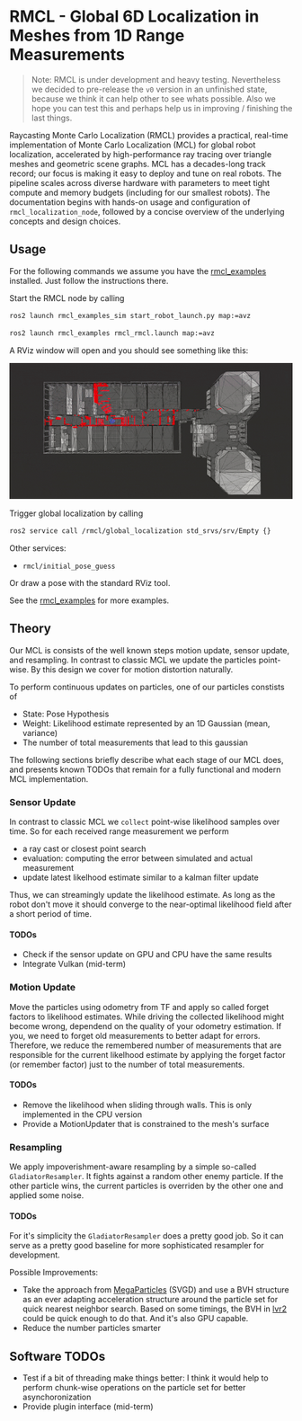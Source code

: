 # RMCL - Global 6D Localization in Meshes from 1D Range Measurements 

> Note: RMCL is under development and heavy testing. 
> Nevertheless we decided to pre-release the `v0` version in an unfinished state, because we think it can help other to see 
> whats possible. Also we hope you can test this and perhaps help us in improving / finishing the last things.

Raycasting Monte Carlo Localization (RMCL) provides a practical, real-time implementation of Monte Carlo Localization (MCL) for global robot localization, accelerated by high-performance ray tracing over triangle meshes and geometric scene graphs. MCL has a decades-long track record; our focus is making it easy to deploy and tune on real robots. The pipeline scales across diverse hardware with parameters to meet tight compute and memory budgets (including for our smallest robots). The documentation begins with hands-on usage and configuration of `rmcl_localization_node`, followed by a concise overview of the underlying concepts and design choices.

## Usage

For the following commands we assume you have the [rmcl_examples](https://github.com/amock/rmcl_examples) installed. Just follow the instructions there.

Start the RMCL node by calling

```bash
ros2 launch rmcl_examples_sim start_robot_launch.py map:=avz
```

```bash
ros2 launch rmcl_examples rmcl_rmcl.launch map:=avz
```

A RViz window will open and you should see something like this:

![Teaser](.resources/rmcl.gif)

Trigger global localization by calling

```bash
ros2 service call /rmcl/global_localization std_srvs/srv/Empty {}
```

Other services:
- `rmcl/initial_pose_guess`

Or draw a pose with the standard RViz tool.

See the [rmcl_examples](https://github.com/amock/rmcl_examples) for more examples.

## Theory

Our MCL is consists of the well known steps motion update, sensor update, and resampling. In contrast to classic MCL we update the particles point-wise. By this design we cover for motion distortion naturally.

To perform continuous updates on particles, one of our particles constists of

* State: Pose Hypothesis
* Weight: Likelihood estimate represented by an 1D Gaussian (mean, variance)
* The number of total measurements that lead to this gaussian

The following sections briefly describe what each stage of our MCL does, and presents known TODOs that remain for a fully functional and modern MCL implementation.

### Sensor Update

In contrast to classic MCL we `collect` point-wise likelihood samples over time. So for each received range measurement we perform

* a ray cast or closest point search
* evaluation: computing the error between simulated and actual measurement
* update latest likelhood estimate similar to a kalman filter update

Thus, we can streamingly update the likelihood estimate. As long as the robot don't move it should converge to the near-optimal likelihood field after a short period of time.

#### TODOs

* Check if the sensor update on GPU and CPU have the same results
* Integrate Vulkan (mid-term)

### Motion Update

Move the particles using odometry from TF and apply so called forget factors to likelihood estimates. While driving the collected likelihood might become wrong, dependend on the quality of your odometry estimation. If you, we need to forget old measurements to better adapt for errors. Therefore, we reduce the remembered number of measurements that are responsible for the current likelhood estimate by applying the forget factor (or remember factor) just to the number of total measurements.

#### TODOs

* Remove the likelihood when sliding through walls. This is only implemented in the CPU version
* Provide a MotionUpdater that is constrained to the mesh's surface

### Resampling

We apply impoverishment-aware resampling by a simple so-called `GladiatorResampler`. It fights against a random other enemy particle. If the other particle wins, the current particles is overriden by the other one and applied some noise.

#### TODOs

For it's simplicity the `GladiatorResampler` does a pretty good job. So it can serve as a pretty good baseline for more sophisticated resampler for development.

Possible Improvements:

* Take the approach from [MegaParticles](https://staff.aist.go.jp/k.koide/projects/icra2024_mp/) (SVGD) and use a BVH structure as an ever adapting acceleration structure around the particle set for quick nearest neighbor search. Based on some timings, the BVH in [lvr2](https://github.com/uos/lvr2) could be quick enough to do that. And it's also GPU capable. 
* Reduce the number particles smarter

## Software TODOs

* Test if a bit of threading make things better: I think it would help to perform chunk-wise operations on the particle set for better asynchoronization
* Provide plugin interface (mid-term)
